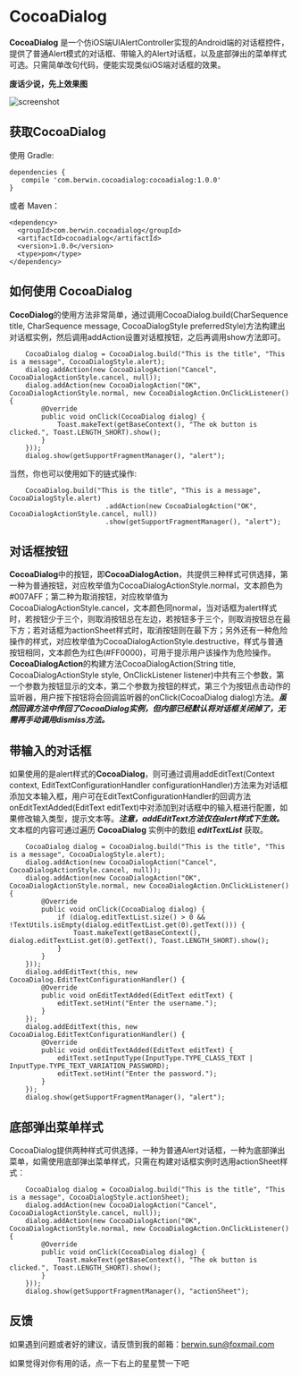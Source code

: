 CocoaDialog
========

**CocoaDialog** 是一个仿iOS端UIAlertController实现的Android端的对话框控件，提供了普通Alert模式的对话框、带输入的Alert对话框，以及底部弹出的菜单样式可选。只需简单改句代码，便能实现类似iOS端对话框的效果。  

**废话少说，先上效果图**  

![screenshot](https://github.com/swx007/CocoaDialog/blob/master/screenshot/screenshot.gif)

**获取CocoaDialog**
--------
使用 Gradle:
```
dependencies {
   compile 'com.berwin.cocoadialog:cocoadialog:1.0.0'
}
```
或者 Maven：
```
<dependency>
  <groupId>com.berwin.cocoadialog</groupId>
  <artifactId>cocoadialog</artifactId>
  <version>1.0.0</version>
  <type>pom</type>
</dependency>
```

**如何使用 CocoaDialog**
--------

**CocoDialog**的使用方法非常简单，通过调用CocoaDialog.build(CharSequence title, CharSequence message, CocoaDialogStyle preferredStyle)方法构建出对话框实例，然后调用addAction设置对话框按钮，之后再调用show方法即可。

```
    CocoaDialog dialog = CocoaDialog.build("This is the title", "This is a message", CocoaDialogStyle.alert);  
    dialog.addAction(new CocoaDialogAction("Cancel", CocoaDialogActionStyle.cancel, null));
    dialog.addAction(new CocoaDialogAction("OK", CocoaDialogActionStyle.normal, new CocoaDialogAction.OnClickListener() {
        @Override
        public void onClick(CocoaDialog dialog) {
            Toast.makeText(getBaseContext(), "The ok button is clicked.", Toast.LENGTH_SHORT).show();
        }
    }));
    dialog.show(getSupportFragmentManager(), "alert");
```
当然，你也可以使用如下的链式操作:

```
	CocoaDialog.build("This is the title", "This is a message", CocoaDialogStyle.alert)
                        .addAction(new CocoaDialogAction("OK", CocoaDialogActionStyle.cancel, null))
                        .show(getSupportFragmentManager(), "alert");
```

**对话框按钮**
--------
**CocoaDialog**中的按钮，即**CocoaDialogAction**，共提供三种样式可供选择，第一种为普通按钮，对应枚举值为CocoaDialogActionStyle.normal，文本颜色为#007AFF；第二种为取消按钮，对应枚举值为CocoaDialogActionStyle.cancel，文本颜色同normal，当对话框为alert样式时，若按钮少于三个，则取消按钮总在左边，若按钮多于三个，则取消按钮总在最下方；若对话框为actionSheet样式时，取消按钮则在最下方；另外还有一种危险操作的样式，对应枚举值为CocoaDialogActionStyle.destructive，样式与普通按钮相同，文本颜色为红色(#FF0000)，可用于提示用户该操作为危险操作。  
**CocoaDialogAction**的构建方法CocoaDialogAction(String title, CocoaDialogActionStyle style, OnClickListener listener)中共有三个参数，第一个参数为按钮显示的文本，第二个参数为按钮的样式，第三个为按钮点击动作的监听器，用户按下按钮将会回调监听器的onClick(CocoaDialog dialog)方法。***虽然回调方法中传回了CocoaDialog实例，但内部已经默认将对话框关闭掉了，无需再手动调用dismiss方法。***


**带输入的对话框**
--------
如果使用的是alert样式的**CocoaDialog**，则可通过调用addEditText(Context context, EditTextConfigurationHandler configurationHandler)方法来为对话框添加文本输入框，用户可在EditTextConfigurationHandler的回调方法onEditTextAdded(EditText editText)中对添加到对话框中的输入框进行配置，如果修改输入类型，提示文本等。***注意，addEditText方法仅在alert样式下生效。***  
文本框的内容可通过遍历 **CocoaDialog** 实例中的数组 ***editTextList*** 获取。

```
    CocoaDialog dialog = CocoaDialog.build("This is the title", "This is a message", CocoaDialogStyle.alert);
    dialog.addAction(new CocoaDialogAction("Cancel", CocoaDialogActionStyle.cancel, null));
    dialog.addAction(new CocoaDialogAction("OK", CocoaDialogActionStyle.normal, new CocoaDialogAction.OnClickListener() {
        @Override
        public void onClick(CocoaDialog dialog) {
            if (dialog.editTextList.size() > 0 && !TextUtils.isEmpty(dialog.editTextList.get(0).getText())) {
                Toast.makeText(getBaseContext(), dialog.editTextList.get(0).getText(), Toast.LENGTH_SHORT).show();
            }
        }
    }));
    dialog.addEditText(this, new CocoaDialog.EditTextConfigurationHandler() {
        @Override
        public void onEditTextAdded(EditText editText) {
            editText.setHint("Enter the username.");
        }
    });
    dialog.addEditText(this, new CocoaDialog.EditTextConfigurationHandler() {
        @Override
        public void onEditTextAdded(EditText editText) {
            editText.setInputType(InputType.TYPE_CLASS_TEXT | InputType.TYPE_TEXT_VARIATION_PASSWORD);
            editText.setHint("Enter the password.");
        }
    });
    dialog.show(getSupportFragmentManager(), "alert");
```


**底部弹出菜单样式**
--------
CocoaDialog提供两种样式可供选择，一种为普通Alert对话框，一种为底部弹出菜单，如需使用底部弹出菜单样式，只需在构建对话框实例时选用actionSheet样式：

```
    CocoaDialog dialog = CocoaDialog.build("This is the title", "This is a message", CocoaDialogStyle.actionSheet);
    dialog.addAction(new CocoaDialogAction("Cancel", CocoaDialogActionStyle.cancel, null));
    dialog.addAction(new CocoaDialogAction("OK", CocoaDialogActionStyle.normal, new CocoaDialogAction.OnClickListener() {
        @Override
        public void onClick(CocoaDialog dialog) {
            Toast.makeText(getBaseContext(), "The ok button is clicked.", Toast.LENGTH_SHORT).show();
        }
    }));
    dialog.show(getSupportFragmentManager(), "actionSheet");
```


**反馈**
--------
如果遇到问题或者好的建议，请反馈到我的邮箱：berwin.sun@foxmail.com

如果觉得对你有用的话，点一下右上的星星赞一下吧
